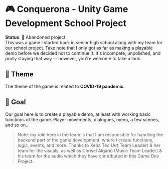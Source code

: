 # 🎮 Conquerona - Unity Game Development School Project
**Status**: 🛑 Abandoned project\
This was a game I started back in senior high school along with my team for our school project.
Take note that I only got as far as making a playable demo before we decided not to continue it.
It's incompete, unpolished, and prolly staying that way -- however, you're welcome to take a look.
## 📌 Theme
The theme of the game is related to **COVID-19 pandemic**.
## 🎯 Goal
Our goal here is to create a playable demo, at least with working basic functions of the game. Player movements, dialogues, menu, a few scenes, and so on..

> Note: my role here in the team is that I am responsible for handling the backend part of the game development, where I create functions, logic, events, and more. Thanks to Xena Tec (Art Team Leader) & her team for the visuals,
> as well as Chrisel Algario (Music Team Leader) & his team for the audio which they have contributed in this Game Dev Project.

